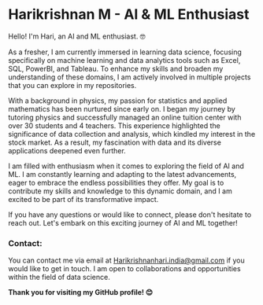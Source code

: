 <h1>Harikrishnan M - AI & ML Enthusiast</h1>

Hello! I'm Hari, an AI and ML enthusiast. 🤓

As a fresher, I am currently immersed in learning data science, focusing specifically on machine learning and data analytics tools such as Excel, SQL, PowerBI, and Tableau. To enhance my skills and broaden my understanding of these domains, I am actively involved in multiple projects that you can explore in my repositories.

With a background in physics, my passion for statistics and applied mathematics has been nurtured since early on. I began my journey by tutoring physics and successfully managed an online tuition center with over 30 students and 4 teachers. This experience highlighted the significance of data collection and analysis, which kindled my interest in the stock market. As a result, my fascination with data and its diverse applications deepened even further.

I am filled with enthusiasm when it comes to exploring the field of AI and ML. I am constantly learning and adapting to the latest advancements, eager to embrace the endless possibilities they offer. My goal is to contribute my skills and knowledge to this dynamic domain, and I am excited to be part of its transformative impact.

If you have any questions or would like to connect, please don't hesitate to reach out. Let's embark on this exciting journey of AI and ML together!

<h3>Contact:</h3>

You can contact me via email at Harikrishnanhari.india@gmail.com if you would like to get in touch. I am open to collaborations and opportunities within the field of data science.

<b>Thank you for visiting my GitHub profile! 😊<b>

